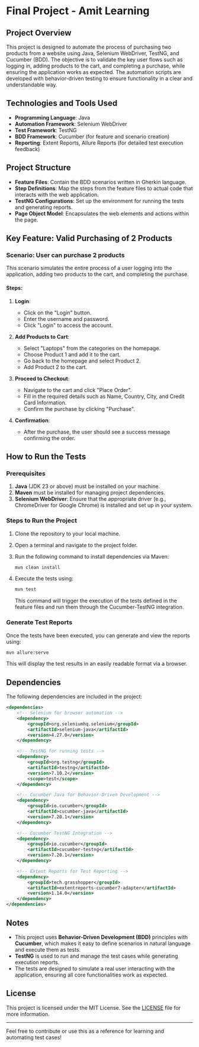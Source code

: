 # Final Project - Amit Learning

## Project Overview

This project is designed to automate the process of purchasing two products from a website using Java, Selenium WebDriver, TestNG, and Cucumber (BDD). The objective is to validate the key user flows such as logging in, adding products to the cart, and completing a purchase, while ensuring the application works as expected. The automation scripts are developed with behavior-driven testing to ensure functionality in a clear and understandable way.

## Technologies and Tools Used

- **Programming Language**: Java
- **Automation Framework**: Selenium WebDriver
- **Test Framework**: TestNG
- **BDD Framework**: Cucumber (for feature and scenario creation)
- **Reporting**: Extent Reports, Allure Reports (for detailed test execution feedback)

## Project Structure

- **Feature Files**: Contain the BDD scenarios written in Gherkin language.
- **Step Definitions**: Map the steps from the feature files to actual code that interacts with the web application.
- **TestNG Configurations**: Set up the environment for running the tests and generating reports.
- **Page Object Model**: Encapsulates the web elements and actions within the page.

## Key Feature: Valid Purchasing of 2 Products

### Scenario: User can purchase 2 products

This scenario simulates the entire process of a user logging into the application, adding two products to the cart, and completing the purchase.

#### Steps:
1. **Login**:
   - Click on the "Login" button.
   - Enter the username and password.
   - Click "Login" to access the account.
   
2. **Add Products to Cart**:
   - Select "Laptops" from the categories on the homepage.
   - Choose Product 1 and add it to the cart.
   - Go back to the homepage and select Product 2.
   - Add Product 2 to the cart.

3. **Proceed to Checkout**:
   - Navigate to the cart and click "Place Order".
   - Fill in the required details such as Name, Country, City, and Credit Card Information.
   - Confirm the purchase by clicking "Purchase".

4. **Confirmation**:
   - After the purchase, the user should see a success message confirming the order.

## How to Run the Tests

### Prerequisites

1. **Java** (JDK 23 or above) must be installed on your machine.
2. **Maven** must be installed for managing project dependencies.
3. **Selenium WebDriver**: Ensure that the appropriate driver (e.g., ChromeDriver for Google Chrome) is installed and set up in your system.

### Steps to Run the Project

1. Clone the repository to your local machine.
2. Open a terminal and navigate to the project folder.
3. Run the following command to install dependencies via Maven:
   ```bash
   mvn clean install
   ```

4. Execute the tests using:
   ```bash
   mvn test
   ```

   This command will trigger the execution of the tests defined in the feature files and run them through the Cucumber-TestNG integration.

### Generate Test Reports

Once the tests have been executed, you can generate and view the reports using:

```bash
mvn allure:serve
```

This will display the test results in an easily readable format via a browser.

## Dependencies

The following dependencies are included in the project:

```xml
<dependencies>
    <!-- Selenium for browser automation -->
    <dependency>
        <groupId>org.seleniumhq.selenium</groupId>
        <artifactId>selenium-java</artifactId>
        <version>4.27.0</version>
    </dependency>

    <!-- TestNG for running tests -->
    <dependency>
        <groupId>org.testng</groupId>
        <artifactId>testng</artifactId>
        <version>7.10.2</version>
        <scope>test</scope>
    </dependency>

    <!-- Cucumber Java for Behavior-Driven Development -->
    <dependency>
        <groupId>io.cucumber</groupId>
        <artifactId>cucumber-java</artifactId>
        <version>7.20.1</version>
    </dependency>

    <!-- Cucumber TestNG Integration -->
    <dependency>
        <groupId>io.cucumber</groupId>
        <artifactId>cucumber-testng</artifactId>
        <version>7.20.1</version>
    </dependency>

    <!-- Extent Reports for Test Reporting -->
    <dependency>
        <groupId>tech.grasshopper</groupId>
        <artifactId>extentreports-cucumber7-adapter</artifactId>
        <version>1.14.0</version>
    </dependency>
</dependencies>
```

## Notes

- This project uses **Behavior-Driven Development (BDD)** principles with **Cucumber**, which makes it easy to define scenarios in natural language and execute them as tests.
- **TestNG** is used to run and manage the test cases while generating execution reports.
- The tests are designed to simulate a real user interacting with the application, ensuring all core functionalities work as expected.

## License

This project is licensed under the MIT License. See the [LICENSE](LICENSE) file for more information.

---

Feel free to contribute or use this as a reference for learning and automating test cases!
